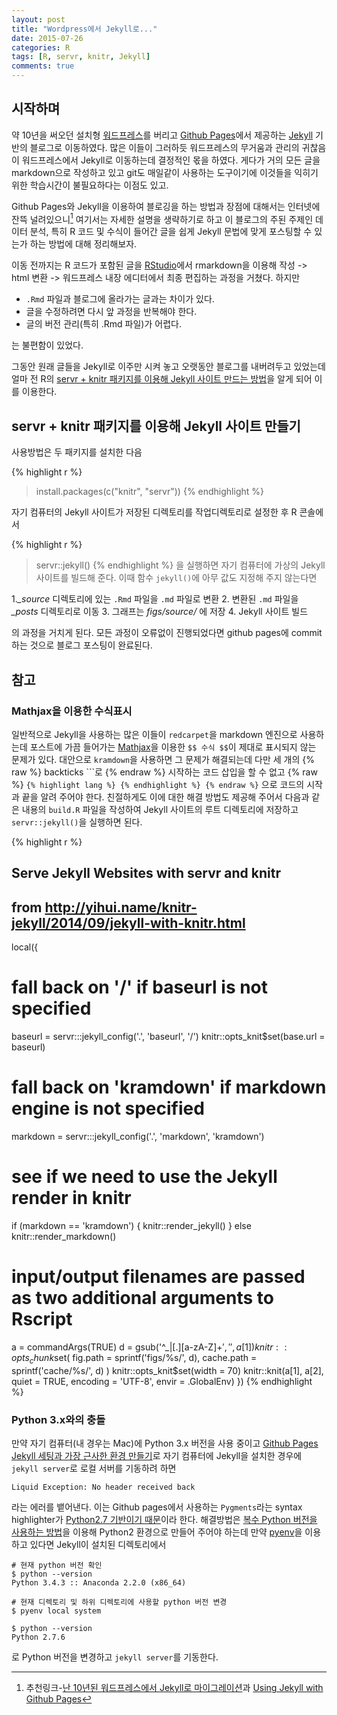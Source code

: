```yaml
---
layout: post
title: "Wordpress에서 Jekyll로..."
date: 2015-07-26
categories: R
tags: [R, servr, knitr, Jekyll]
comments: true
---
```




## 시작하며

약 10년을 써오던 설치형 [워드프레스](http://wordpress.org)를 버리고 [Github Pages](https://pages.github.com)에서 제공하는 [Jekyll](http://jekyllrb.com) 기반의 블로그로 이동하였다. 많은 이들이 그러하듯 워드프레스의 무거움과 관리의 귀찮음이 워드프레스에서 Jekyll로 이동하는데 결정적인 몫을 하였다. 게다가 거의 모든 글을 markdown으로 작성하고 있고 git도 매일같이 사용하는 도구이기에 이것들을 익히기 위한 학습시간이 불필요하다는 이점도 있고. 

Github Pages와 Jekyll을 이용하여 블로깅을 하는 방법과 장점에 대해서는 인터넷에 잔뜩 널려있으니[^fn-1] 여기서는 자세한 설명을 생략하기로 하고 이 블로그의 주된 주제인 데이터 분석, 특히 R 코드 및 수식이 들어간 글을 쉽게 Jekyll 문법에 맞게 포스팅할 수 있는가 하는 방법에 대해 정리해보자.

이동 전까지는 R 코드가 포함된 글을 [RStudio](http://www.rstudio.com)에서 rmarkdown을 이용해 작성 -> html 변환 -> 워드프레스 내장 에디터에서 최종 편집하는 과정을 거쳤다. 하지만

* `.Rmd` 파일과 블로그에 올라가는 글과는 차이가 있다.
* 글을 수정하려면 다시 앞 과정을 반복해야 한다. 
* 글의 버전 관리(특히 .Rmd 파일)가 어렵다.

는 불편함이 있었다. 

그동안 원래 글들을 Jekyll로 이주만 시켜 놓고 오랫동안 블로그를 내버려두고 있었는데 얼마 전 R의 [servr + knitr 패키지를 이용해 Jekyll 사이트 만드는 방법](http://yihui.name/knitr-jekyll/2014/09/jekyll-with-knitr.html)을 알게 되어 이를 이용한다. 


## servr + knitr 패키지를 이용해 Jekyll 사이트 만들기

사용방법은 두 패키지를 설치한 다음 


{% highlight r %}
> install.packages(c("knitr", "servr"))
{% endhighlight %}

자기 컴퓨터의 Jekyll 사이트가 저장된 디렉토리를 작업디렉토리로 설정한 후 R 콘솔에서


{% highlight r %}
> servr::jekyll()
{% endhighlight %}
을 실행하면 자기 컴퓨터에 가상의 Jekyll 사이트를 빌드해 준다. 이때 함수 `jekyll()`에 아무 값도 지정해 주지 않는다면 

1.*_source* 디렉토리에 있는 `.Rmd` 파일을 `.md` 파일로 변환
2. 변환된 `.md` 파일을 *_posts* 디렉토리로 이동
3. 그래프는 *figs/source/* 에 저장 
4. Jekyll 사이트 빌드

의 과정을 거치게 된다. 모든 과정이 오류없이 진행되었다면 github pages에 commit 하는 것으로 블로그 포스팅이 완료된다. 

## 참고

###  Mathjax을 이용한 수식표시

일반적으로 Jekyll을 사용하는 많은 이들이 `redcarpet`을 markdown 엔진으로 사용하는데 포스트에 가끔 들어가는 [Mathjax](https://www.mathjax.org)을 이용한 `$$ 수식 $$`이 제대로 표시되지 않는 문제가 있다. 대안으로 `kramdown`을 사용하면 그 문제가 해결되는데 다만 세 개의 {% raw %} backticks ```로 {% endraw %}  시작하는 코드 삽입을 할 수 없고 {% raw %} `{% highlight lang %} {% endhighlight %} {% endraw %}` 으로 코드의 시작과 끝을 알려 주어야 한다. 친절하게도 이에 대한 해결 방법도 제공해 주어서 다음과 같은 내용의 `build.R` 파일을 작성하여 Jekyll 사이트의 루트 디렉토리에 저장하고 `servr::jekyll()`을 실행하면 된다. 


{% highlight r %}
## Serve Jekyll Websites with servr and knitr
## from http://yihui.name/knitr-jekyll/2014/09/jekyll-with-knitr.html

local({
  # fall back on '/' if baseurl is not specified
  baseurl = servr:::jekyll_config('.', 'baseurl', '/')
  knitr::opts_knit$set(base.url = baseurl)
  # fall back on 'kramdown' if markdown engine is not specified
  markdown = servr:::jekyll_config('.', 'markdown', 'kramdown')
  # see if we need to use the Jekyll render in knitr
  if (markdown == 'kramdown') {
    knitr::render_jekyll()
  } else knitr::render_markdown()

  # input/output filenames are passed as two additional arguments to Rscript
  a = commandArgs(TRUE)
  d = gsub('^_|[.][a-zA-Z]+$', '', a[1])
  knitr::opts_chunk$set(
    fig.path   = sprintf('figs/%s/', d),
    cache.path = sprintf('cache/%s/', d)
  )
  knitr::opts_knit$set(width = 70)
  knitr::knit(a[1], a[2], quiet = TRUE, encoding = 'UTF-8', envir = .GlobalEnv)
})
{% endhighlight %}

### Python 3.x와의 충돌

만약 자기 컴퓨터(내 경우는 Mac)에 Python 3.x 버전을 사용 중이고 [Github Pages Jekyll 세팅과 가장 근사한 환경 만들기](https://help.github.com/articles/using-jekyll-with-pages/)로 자기 컴퓨터에 Jekyll을 설치한 경우에 `jekyll server`로 로컬 서버를 기동하려 하면 

```
Liquid Exception: No header received back 
```

라는 에러를 뱉어낸다. 이는 Github pages에서 사용하는 `Pygments`라는 syntax highlighter가 [Python2.7 기반이기 때문](https://github.com/jekyll/jekyll/issues/1181)이라 한다. 해결방법은 [복수 Python 버전을 사용하는 방법](http://wsyang.com/2015/07/19/hellow-python/)을 이용해 Python2 환경으로 만들어 주어야 하는데 만약 [pyenv](https://github.com/yyuu/pyenv)을 이용하고 있다면 Jekyll이 설치된 디렉토리에서

```
# 현재 python 버전 확인
$ python --version
Python 3.4.3 :: Anaconda 2.2.0 (x86_64)

# 현재 디렉토리 및 하위 디렉토리에 사용할 python 버전 변경 
$ pyenv local system

$ python --version
Python 2.7.6
```
로 Python 버전을 변경하고 `jekyll server`를 기동한다. 


[^fn-1]: 추천링크-[난 10년된 워드프레스에서 Jekyll로 마이그레이션](http://ilmol.com/2015/01/워드프레스에서%20Jekyll로%20마이그레이션.html)과 [Using Jekyll with Github Pages](https://help.github.com/articles/using-jekyll-with-pages/) 
